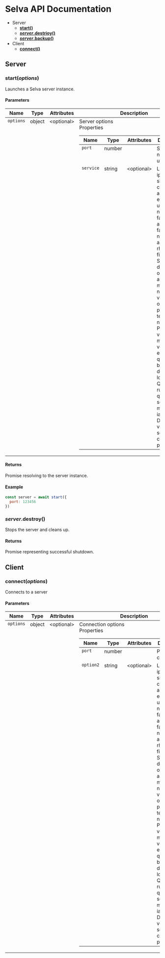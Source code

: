 # Selva API Documentation

  - Server
    - **[start()](#start)**
    - **[_server_.destrioy()](#serverdestroy)**
    - **[_server_.backup()](#serverbackup)**
  - Client
    - **[connect()](#connect)**

## Server

### start(_options_)

Launches a Selva server instance.

#### Parameters

<table>
  <thead>
    <tr>
      <th>Name</th>
      <th>Type</th>
      <th>Attributes</th>
      <th>Description</th>
    </tr>
  </thead>
  <tr>
    <td valign="top"><code>options</code></td>
    <td valign="top">object</td>
    <td valign="top">&lt;optional&gt;</td>
    <td>
      Server options  
      <br>Properties
      <table>
        <thead>
          <tr>
            <th>Name</th>
            <th>Type</th>
            <th>Attributes</th>
            <th>Description</th>
          </tr>
        </thead>
        <tr>
          <td valign="top"><code>port</code></td>
          <td valign="top">number</td>
          <td valign="top"></td>
          <td valign="top">
            Server port number to use
          </td>
        </tr>
        <tr>
          <td valign="top"><code>service</code></td>
          <td valign="top">string</td>
          <td valign="top">&lt;optional&gt;</td>
          <td valign="top">
            Lorem ipsum dolor sit amet, consectetur adipiscing elit. Aliquam ut efficitur nunc, vitae facilisis arcu. Donec faucibus nibh ex, non aliquet mi rhoncus finibus. Suspendisse dapibus, odio nec aliquet molestie, nunc nisi vulputate odio, eget porttitor erat tellus eu nunc. Phasellus venenatis massa id velit elementum, quis bibendum dolor lobortis. Quisque rutrum arcu quam, et scelerisque mauris iaculis a. Donec vehicula sem vel congue pharetra.
          </td>
        </tr>
      </table>
    </td>
  </tr>
</table>

#### Returns

Promise resolving to the server instance.

#### Example

```javascript
const server = await start({
  port: 123456
})
```

### _server_.destroy()

Stops the server and cleans up.

#### Returns

Promise representing successful shutdown.

## Client

### connect(_options_)

Connects to a server

#### Parameters

<table>
  <thead>
    <tr>
      <th>Name</th>
      <th>Type</th>
      <th>Attributes</th>
      <th>Description</th>
    </tr>
  </thead>
  <tr>
    <td valign="top"><code>options</code></td>
    <td valign="top">object</td>
    <td valign="top">&lt;optional&gt;</td>
    <td>
      Connection options  
      <br>Properties
      <table>
        <thead>
          <tr>
            <th>Name</th>
            <th>Type</th>
            <th>Attributes</th>
            <th>Description</th>
          </tr>
        </thead>
        <tr>
          <td valign="top"><code>port</code></td>
          <td valign="top">number</td>
          <td valign="top"></td>
          <td valign="top">
            Port to connect to.
          </td>
        </tr>
        <tr>
          <td valign="top"><code>option2</code></td>
          <td valign="top">string</td>
          <td valign="top">&lt;optional&gt;</td>
          <td valign="top">
            Lorem ipsum dolor sit amet, consectetur adipiscing elit. Aliquam ut efficitur nunc, vitae facilisis arcu. Donec faucibus nibh ex, non aliquet mi rhoncus finibus. Suspendisse dapibus, odio nec aliquet molestie, nunc nisi vulputate odio, eget porttitor erat tellus eu nunc. Phasellus venenatis massa id velit elementum, quis bibendum dolor lobortis. Quisque rutrum arcu quam, et scelerisque mauris iaculis a. Donec vehicula sem vel congue pharetra.
          </td>
        </tr>
      </table>
    </td>
  </tr>
</table>
